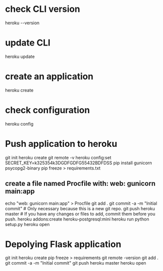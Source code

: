 # check CLI version
heroku --version

# update CLI
heroku update

# create an application
heroku create

# check configuration
heroku config

# Push application to heroku
git init
heroku create
git remote -v
heroku config:set SECRET_KEY=k325354k3DGDFGDFG55432BDFDSS
pip install gunicorn psycopg2-binary
pip freeze > requirements.txt
## create a file named Procfile with: web: gunicorn main:app ##
echo "web: gunicorn main:app" > Procfile
git add .
git commit -a -m "Initial commit"    # Only necessary because this is a new git repo.
git push heroku master               # If you have any changes or files to add, commit them before you push. 
heroku addons:create heroku-postgresql:mini
heroku run python setup.py
heroku open




# Depolying Flask application
git init
heroku create
pip freeze > requirements
git remote -version
git add .
git commit -a -m "Initial commit"
git push heroku master
heroku open